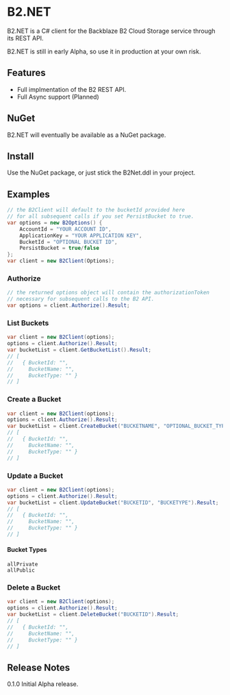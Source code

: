 # B2.NET

B2.NET is a C# client for the Backblaze B2 Cloud Storage service through its REST API.

B2.NET is still in early Alpha, so use it in production at your own risk.

## Features

*  Full implmentation of the B2 REST API.
*  Full Async support (Planned)

## NuGet

B2.NET will eventually be available as a NuGet package.

## Install

Use the NuGet package, or just stick the B2Net.ddl in your project.

## Examples
```csharp
// the B2Client will default to the bucketId provided here
// for all subsequent calls if you set PersistBucket to true.
var options = new B2Options() {
	AccountId = "YOUR ACCOUNT ID",
	ApplicationKey = "YOUR APPLICATION KEY",
	BucketId = "OPTIONAL BUCKET ID",
	PersistBucket = true/false
};
var client = new B2Client(Options);
```

### Authorize
```csharp
// the returned options object will contain the authorizationToken
// necessary for subsequent calls to the B2 API.
var options = client.Authorize().Result;
```

### List Buckets
```csharp
var client = new B2Client(options);
options = client.Authorize().Result;
var bucketList = client.GetBucketList().Result;
// [
//   { BucketId: "",
//     BucketName: "",
//     BucketType: "" }
// ]
```

### Create a Bucket
```csharp
var client = new B2Client(options);
options = client.Authorize().Result;
var bucketList = client.CreateBucket("BUCKETNAME", "OPTIONAL_BUCKET_TYPE").Result;
// [
//   { BucketId: "",
//     BucketName: "",
//     BucketType: "" }
// ]
```

### Update a Bucket
```csharp
var client = new B2Client(options);
options = client.Authorize().Result;
var bucketList = client.UpdateBucket("BUCKETID", "BUCKETYPE").Result;
// [
//   { BucketId: "",
//     BucketName: "",
//     BucketType: "" }
// ]
```

#### Bucket Types
```
allPrivate
allPublic
```

### Delete a Bucket
```csharp
var client = new B2Client(options);
options = client.Authorize().Result;
var bucketList = client.DeleteBucket("BUCKETID").Result;
// [
//   { BucketId: "",
//     BucketName: "",
//     BucketType: "" }
// ]
```

## Release Notes

0.1.0 Initial Alpha release.

